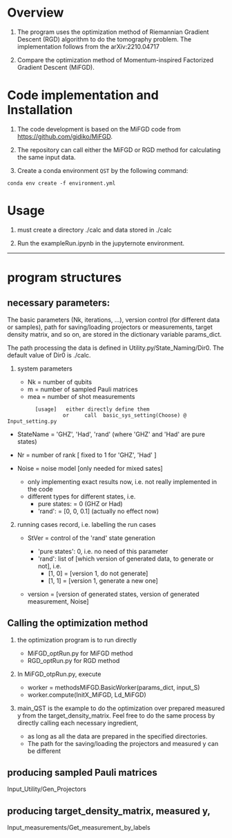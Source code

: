 # Overview

1. The program uses the optimization method of Riemannian Gradient Descent (RGD) algorithm to do the tomography problem.
   The implementation follows from the arXiv:2210.04717

2. Compare the optimization method of Momentum-inspired Factorized Gradient Descent (MiFGD). 

# Code implementation and Installation
1. The code development is based on the MiFGD code from
https://github.com/gidiko/MiFGD. 

2. The repository can call either the MiFGD or RGD method for calculating the same input data.

3.  Create a conda environment `QST` by the following command:
```
conda env create -f environment.yml 
```


# Usage

1. must create a directory ./calc and data stored in ./calc

2. Run the exampleRun.ipynb in the jupyternote environment.

----
# program structures

## necessary parameters:

The basic parameters (Nk, iterations, ...), version control (for different data or samples), path for saving/loading projectors or measurements, target density matrix, and so on, are stored in the dictionary variable params_dict.

The path processing the data is defined in 
Utility.py/State_Naming/Dir0.
The default value of Dir0 is ./calc.


1. system parameters

   - Nk    =  number of qubits
   - m     =  number of sampled Pauli matrices
   - mea   =  number of shot measurements
```
         [usage]   either directly define them
                  or     call  basic_sys_setting(Choose) @  Input_setting.py
```
   - StateName  =  'GHZ',  'Had',  'rand'   (where 'GHZ' and 'Had' are pure states)

   - Nr  =   number of rank  [  fixed to 1   for  'GHZ', 'Had'   ]
   
   - Noise   =   noise model  [only needed for mixed sates]
      - only implementing exact results now, i.e. not really implemented in the code
      -  different types for different states, i.e.
         -  pure states: = 0            (GHZ or Had)
         -  'rand':      = [0, 0, 0.1]  (actually no effect now) 

2.  running cases record, i.e.  labelling the run cases 

	- StVer   =  control of the 'rand' state generation   
      - 'pure states': 0, i.e.  no need of this parameter
      - 'rand': list of [which version of generated data, to generate or not], i.e.
         - [1, 0] = [version 1, do not generate] 
         - [1, 1] = [version 1, generate a new one]         

	- version =  [version of generated states, version of generated measurement,  Noise]


## Calling the optimization method

1. the optimization program is to run directly
   - MiFGD_optRun.py   for MiFGD method
   - RGD_optRun.py     for  RGD  method

2. In MiFGD_otpRun.py, execute 
   - worker = methodsMiFGD.BasicWorker(params_dict, input_S)
   - worker.compute(InitX_MiFGD, Ld_MiFGD)

3. main_QST is the example to do the optimization over prepared measured y from the target_density_matrix. Feel free to do the same process by directly calling each necessary ingredient, 
   - as long as all the data are prepared in the specified directories.
   - The path for the saving/loading the projectors and measured y can be different


## producing sampled Pauli matrices 

Input_Utility/Gen_Projectors

## producing target_density_matrix, measured y, 

Input_measurements/Get_measurement_by_labels
